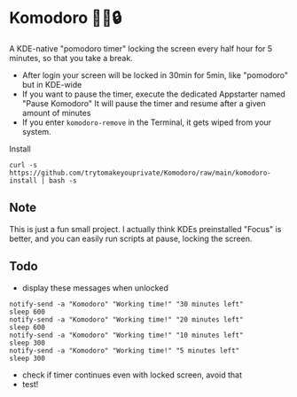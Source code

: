 # Komodoro 🍅⏰🔒
A KDE-native "pomodoro timer" locking the screen every half hour for 5 minutes, so that you take a break.

- After login your screen will be locked in 30min for 5min, like "pomodoro" but in KDE-wide
- If you want to pause the timer, execute the dedicated Appstarter named "Pause Komodoro" It will pause the timer and resume after a given amount of minutes
- If you enter `komodoro-remove` in the Terminal, it gets wiped from your system.

Install
```
curl -s https://github.com/trytomakeyouprivate/Komodoro/raw/main/komodoro-install | bash -s
```

## Note
This is just a fun small project. I actually think KDEs preinstalled "Focus" is better, and you can easily run scripts at pause, locking the screen.

## Todo

- display these messages when unlocked

```
notify-send -a "Komodoro" "Working time!" "30 minutes left"
sleep 600
notify-send -a "Komodoro" "Working time!" "20 minutes left"
sleep 600
notify-send -a "Komodoro" "Working time!" "10 minutes left"
sleep 300
notify-send -a "Komodoro" "Working time!" "5 minutes left"
sleep 300
```

- check if timer continues even with locked screen, avoid that
- test!
